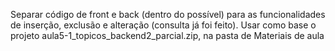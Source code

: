 Separar código de front e back (dentro do possível) para as funcionalidades de inserção, exclusão e alteração (consulta já foi feito). Usar como base o projeto aula5-1_topicos_backend2_parcial.zip, na pasta de Materiais de aula